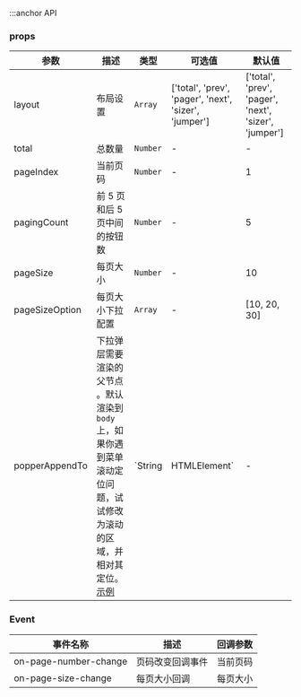 :::anchor API

### props

| 参数           | 描述                                                         | 类型                    | 可选值                                                | 默认值                                                |
| -------------- | ------------------------------------------------------------ | ----------------------- | ----------------------------------------------------- | ----------------------------------------------------- |
| layout         | 布局设置                                                     | `Array`                 | ['total', 'prev', 'pager', 'next', 'sizer', 'jumper'] | ['total', 'prev', 'pager', 'next', 'sizer', 'jumper'] |
| total          | 总数量                                                       | `Number`                | -                                                     | -                                                     |
| pageIndex      | 当前页码                                                     | `Number`                | -                                                     | 1                                                     |
| pagingCount    | 前 5 页和后 5 页中间的按钮数                                 | `Number`                | -                                                     | 5                                                     |
| pageSize       | 每页大小                                                     | `Number`                | -                                                     | 10                                                    |
| pageSizeOption | 每页大小下拉配置                                             | `Array`                 | -                                                     | [10, 20, 30]                                          |
| popperAppendTo | 下拉弹层需要渲染的父节点 。默认渲染到 `body` 上，如果你遇到菜单滚动定位问题，试试修改为滚动的区域，并相对其定位。[示例](https://codesandbox.io/s/vue-fantable-2-15-0-example-forked-q9k3m0?file=/Example.vue) | `String  | HTMLElement` | -                                                     | document.body                                         |

### Event

| 事件名称              | 描述             | 回调参数 |
| --------------------- | ---------------- | -------- |
| on-page-number-change | 页码改变回调事件 | 当前页码 |
| on-page-size-change   | 每页大小回调     | 每页大小 |
